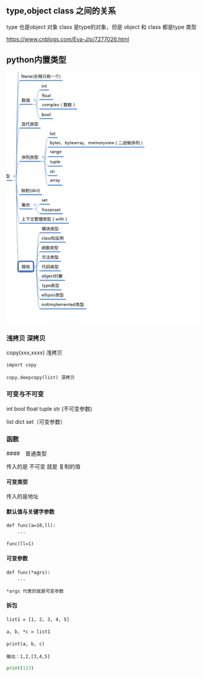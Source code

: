 ## type,object class 之间的关系

type 也是object 对象 class 是type的对象，但是 object 和  class 都是type 类型

https://www.cnblogs.com/Eva-J/p/7277026.html

## python内置类型

![image-20200517215106697](assets/image-20200517215106697.png)

### 浅拷贝 深拷贝

copy(xxx,xxxx) 浅拷贝

```
import copy 

copy.deepcopy(list) 深拷贝
```



### 可变与不可变

int bool float tuple str (不可变参数)

list dict set（可变参数）



### 函数



####　普通类型

传入的是 不可变 就是 复制的值



#### 可变类型

传入的是地址



#### 默认值与关键字参数

```
def func(a=10,ll):
	...
	
func(ll=1)	
```



#### 可变参数

```
def func(*agrs):
	...

*args 代表的就是可变参数
```





#### 拆包

```
list1 = [1, 2, 3, 4, 5]

a, b, *c = list1

print(a, b, c)

输出：1,2,[3,4,5]
```



```python
print(123)
```

